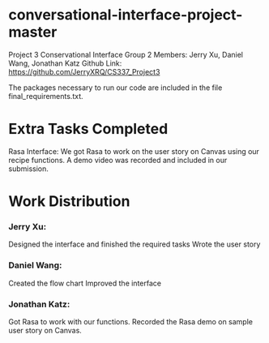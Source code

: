 # conversational-interface-project-master
Project 3 Conservational Interface
Group 2
Members: Jerry Xu, Daniel Wang, Jonathan Katz
Github Link: https://github.com/JerryXRQ/CS337_Project3

The packages necessary to run our code are included in the file final_requirements.txt.



# Extra Tasks Completed
Rasa Interface:
We got Rasa to work on the user story on Canvas using our recipe functions. A demo video was recorded and included in our submission.



# Work Distribution


### Jerry Xu:
Designed the interface and finished the required tasks
Wrote the user story

### Daniel Wang:
Created the flow chart
Improved the interface

### Jonathan Katz:
Got Rasa to work with our functions.
Recorded the Rasa demo on sample user story on Canvas.
